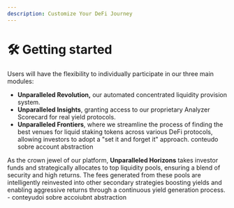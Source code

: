 ```yaml
---
description: Customize Your DeFi Journey
---
```


# 🛠 Getting started

Users will have the flexibility to individually participate in our three main modules:

* **Unparalleled Revolution,** our automated concentrated liquidity provision system.
* **Unparalleled Insights**, granting access to our proprietary Analyzer Scorecard for real yield protocols.
* **Unparalleled Frontiers**, where we streamline the process of finding the best venues for liquid staking tokens across various DeFi protocols, allowing investors to adopt a "set it and forget it" approach. conteudo sobre account abstraction

As the crown jewel of our platform, **Unparalleled Horizons** takes investor funds and strategically allocates to top liquidity pools, ensuring a blend of security and high returns. The fees generated from these pools are intelligently reinvested into other secondary strategies boosting yields and enabling aggressive returns through a continuous yield generation process. - conteyudoi sobre accoiubnt abstraction
